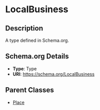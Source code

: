 # LocalBusiness

## Description
A type defined in Schema.org.

## Schema.org Details
- **Type**: Type
- **URI**: https://schema.org/LocalBusiness

## Parent Classes
- [Place](../Place.md)


